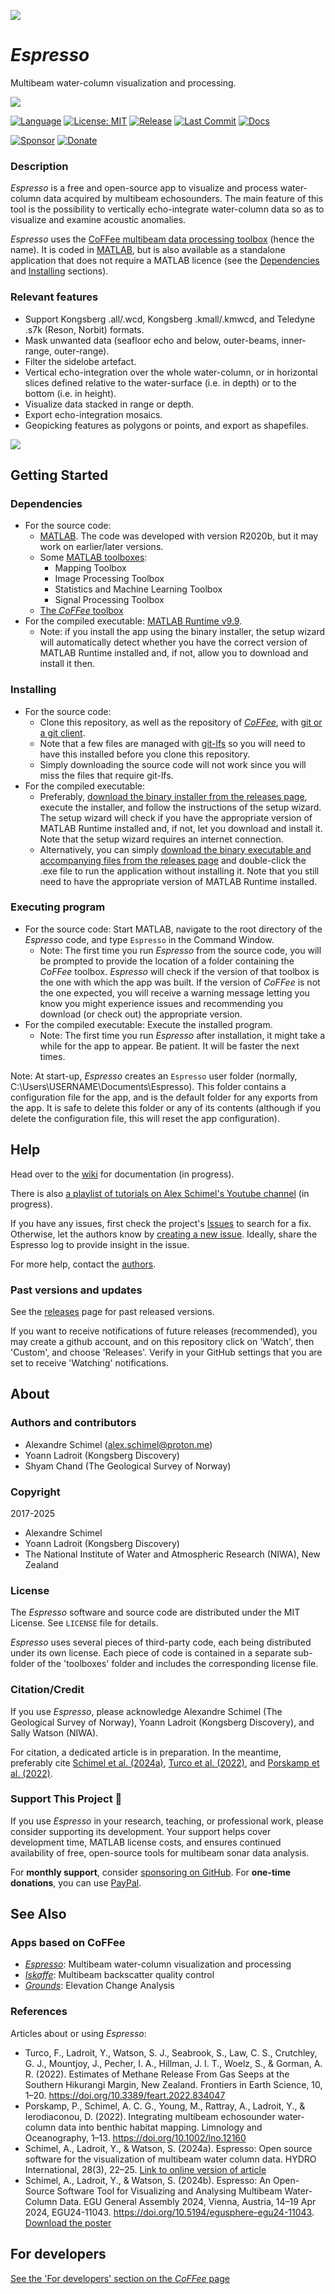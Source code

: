 ![](https://github.com/alexschimel/Espresso/blob/master/Espresso_resources/banner.png)

# *Espresso* 

Multibeam water-column visualization and processing.

[![](https://github.com/alexschimel/Espresso/blob/master/Espresso_resources/download.png)](https://github.com/alexschimel/Espresso/releases/download/v1.2/espresso_v120_setup.exe)

[![Language](https://img.shields.io/badge/MATLAB-R2020b-orange)](#)
[![License: MIT](https://img.shields.io/badge/License-MIT-green.svg)](LICENSE)
[![Release](https://img.shields.io/github/v/release/alexschimel/Espresso)](https://github.com/alexschimel/Espresso/releases)
[![Last Commit](https://img.shields.io/github/last-commit/alexschimel/Espresso)](https://github.com/alexschimel/Espresso/commits/master)
[![Docs](https://img.shields.io/badge/Docs-Wiki-blue)](https://github.com/alexschimel/Espresso/wiki)

[![Sponsor](https://img.shields.io/badge/Sponsor-GitHub-ea4aaa.svg)](https://github.com/sponsors/alexschimel)
[![Donate](https://img.shields.io/badge/Donate-PayPal-blue.svg)](https://paypal.me/alexschimel)

### Description

*Espresso* is a free and open-source app to visualize and process water-column data acquired by multibeam echosounders. The main feature of this tool is the possibility to vertically echo-integrate water-column data so as to visualize and examine acoustic anomalies.

*Espresso* uses the [CoFFee multibeam data processing toolbox](https://github.com/alexschimel/CoFFee) (hence the name). It is coded in [MATLAB](https://www.mathworks.com/products/matlab.html), but is also available as a standalone application that does not require a MATLAB licence (see the [Dependencies](#dependencies) and [Installing](#installing) sections).

### Relevant features
* Support Kongsberg .all/.wcd, Kongsberg .kmall/.kmwcd, and Teledyne .s7k (Reson, Norbit) formats.
* Mask unwanted data (seafloor echo and below, outer-beams, inner-range, outer-range).
* Filter the sidelobe artefact.
* Vertical echo-integration over the whole water-column, or in horizontal slices defined relative to the water-surface (i.e. in depth) or to the bottom (i.e. in height).
* Visualize data stacked in range or depth.
* Export echo-integration mosaics.
* Geopicking features as polygons or points, and export as shapefiles.

 ![](https://github.com/alexschimel/Espresso/blob/master/Espresso_resources/screenshot.png)

## Getting Started

### Dependencies

* For the source code:
  * [MATLAB](https://www.mathworks.com/products/matlab.html). The code was developed with version R2020b, but it may work on earlier/later versions.
  * Some [MATLAB toolboxes](https://www.mathworks.com/products.html):
    * Mapping Toolbox
    * Image Processing Toolbox
    * Statistics and Machine Learning Toolbox
    * Signal Processing Toolbox
  * [The *CoFFee* toolbox](https://github.com/alexschimel/CoFFee)
* For the compiled executable: [MATLAB Runtime v9.9](https://www.mathworks.com/products/compiler/matlab-runtime.html).
  * Note: if you install the app using the binary installer, the setup wizard will automatically detect whether you have the correct version of MATLAB Runtime installed and, if not, allow you to download and install it then.

### Installing

* For the source code: 
  * Clone this repository, as well as the repository of [*CoFFee*](https://github.com/alexschimel/CoFFee), with [git or a git client](https://git-scm.com/).
  * Note that a few files are managed with [git-lfs](https://git-lfs.com/) so you will need to have this installed before you clone this repository.
  * Simply downloading the source code will not work since you will miss the files that require git-lfs.
* For the compiled executable: 
  * Preferably, [download the binary installer from the releases page](https://github.com/alexschimel/Espresso/releases), execute the installer, and follow the instructions of the setup wizard. The setup wizard will check if you have the appropriate version of MATLAB Runtime installed and, if not, let you download and install it. Note that the setup wizard requires an internet connection.
  * Alternatively, you can simply [download the binary executable and accompanying files from the releases page](https://github.com/alexschimel/Espresso/releases) and double-click the .exe file to run the application without installing it. Note that you still need to have the appropriate version of MATLAB Runtime installed.

### Executing program

* For the source code: Start MATLAB, navigate to the root directory of the *Espresso* code, and type `Espresso` in the Command Window.
  * Note: The first time you run *Espresso* from the source code, you will be prompted to provide the location of a folder containing the *CoFFee* toolbox. *Espresso* will check if the version of that toolbox is the one with which the app was built. If the version of *CoFFee* is not the one expected, you will receive a warning message letting you know you might experience issues and recommending you download (or check out) the appropriate version.
* For the compiled executable: Execute the installed program.
  * Note: The first time you run *Espresso* after installation, it might take a while for the app to appear. Be patient. It will be faster the next times.

Note: At start-up, *Espresso* creates an `Espresso` user folder (normally, C:\Users\USERNAME\Documents\Espresso). This folder contains a configuration file for the app, and is the default folder for any exports from the app. It is safe to delete this folder or any of its contents (although if you delete the configuration file, this will reset the app configuration).

## Help

Head over to the [wiki](https://github.com/alexschimel/Espresso/wiki) for documentation (in progress).

There is also [a playlist of tutorials on Alex Schimel's Youtube channel](https://youtube.com/playlist?list=PLWo0Tmonl7YAuzV8f2Zr39_zUw-wmLD_H&si=TG0jZskuOc-B-fOH) (in progress).

If you have any issues, first check the project's [Issues](https://github.com/alexschimel/Espresso/issues) to search for a fix. Otherwise, let the authors know by [creating a new issue](https://github.com/alexschimel/Espresso/issues/new). Ideally, share the Espresso log to provide insight in the issue. 

For more help, contact the [authors](#authors-and-contributors).

### Past versions and updates

See the [releases](https://github.com/alexschimel/Espresso/releases) page for past released versions. 

If you want to receive notifications of future releases (recommended), you may create a github account, and on this repository click on 'Watch', then 'Custom', and choose 'Releases'. Verify in your GitHub settings that you are set to receive 'Watching' notifications.

## About

### Authors and contributors

* Alexandre Schimel (alex.schimel@proton.me)
* Yoann Ladroit (Kongsberg Discovery)
* Shyam Chand (The Geological Survey of Norway)

### Copyright

2017-2025
* Alexandre Schimel
* Yoann Ladroit (Kongsberg Discovery)
* The National Institute of Water and Atmospheric Research (NIWA), New Zealand

### License

The *Espresso* software and source code are distributed under the MIT License. See `LICENSE` file for details.

*Espresso* uses several pieces of third-party code, each being distributed under its own license. Each piece of code is contained in a separate sub-folder of the 'toolboxes' folder and includes the corresponding license file.

### Citation/Credit

If you use *Espresso*, please acknowledge Alexandre Schimel (The Geological Survey of Norway), Yoann Ladroit (Kongsberg Discovery), and Sally Watson (NIWA). 

For citation, a dedicated article is in preparation. In the meantime, preferably cite [Schimel et al. (2024a)](https://doi.org/10.5194/egusphere-egu24-11043), [Turco et al. (2022)](https://doi.org/10.3389/feart.2022.834047), and [Porskamp et al. (2022)](https://doi.org/10.1002/lno.12160).

### Support This Project 💖

If you use *Espresso* in your research, teaching, or professional work, please consider supporting its development. Your support helps cover development time, MATLAB license costs, and ensures continued availability of free, open-source tools for multibeam sonar data analysis.

For **monthly support**, consider [sponsoring on GitHub](https://github.com/sponsors/alexschimel). For **one-time donations**, you can use [PayPal](https://paypal.me/alexschimel).

## See Also

### Apps based on CoFFee
* [*Espresso*](https://github.com/alexschimel/Espresso): Multibeam water-column visualization and processing
* [*Iskaffe*](https://github.com/alexschimel/Iskaffe): Multibeam backscatter quality control
* [*Grounds*](https://github.com/alexschimel/Grounds): Elevation Change Analysis

### References 

Articles about or using *Espresso*:
* Turco, F., Ladroit, Y., Watson, S. J., Seabrook, S., Law, C. S., Crutchley, G. J., Mountjoy, J., Pecher, I. A., Hillman, J. I. T., Woelz, S., & Gorman, A. R. (2022). Estimates of Methane Release From Gas Seeps at the Southern Hikurangi Margin, New Zealand. Frontiers in Earth Science, 10, 1–20. https://doi.org/10.3389/feart.2022.834047
* Porskamp, P., Schimel, A. C. G., Young, M., Rattray, A., Ladroit, Y., & Ierodiaconou, D. (2022). Integrating multibeam echosounder water‐column data into benthic habitat mapping. Limnology and Oceanography, 1–13. https://doi.org/10.1002/lno.12160
* Schimel, A., Ladroit, Y., & Watson, S. (2024a). Espresso: Open source software for the visualization of multibeam water column data. HYDRO International, 28(3), 22–25. [Link to online version of article](https://www.hydro-international.com/content/article/espresso-open-source-software-for-the-visualization-of-multibeam-water-column-data)
* Schimel, A., Ladroit, Y., & Watson, S. (2024b). Espresso: An Open-Source Software Tool for Visualizing and Analysing Multibeam Water-Column Data. EGU General Assembly 2024, Vienna, Austria, 14–19 Apr 2024, EGU24-11043. https://doi.org/10.5194/egusphere-egu24-11043. [Download the poster](https://github.com/alexschimel/Espresso/files/14979881/EGU24_Espresso_poster.pdf)

## For developers

[See the 'For developers' section on the *CoFFee* page](https://github.com/alexschimel/CoFFee)
